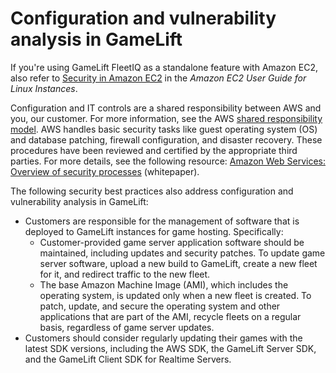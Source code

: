 # Configuration and vulnerability analysis in GameLift<a name="vulnerability-analysis-management"></a>

If you're using GameLift FleetIQ as a standalone feature with Amazon EC2, also refer to [Security in Amazon EC2](https://docs.aws.amazon.com/AWSEC2/latest/UserGuide/ec2-security.html) in the *Amazon EC2 User Guide for Linux Instances*\.

Configuration and IT controls are a shared responsibility between AWS and you, our customer\. For more information, see the AWS [shared responsibility model](http://aws.amazon.com/compliance/shared-responsibility-model/)\. AWS handles basic security tasks like guest operating system \(OS\) and database patching, firewall configuration, and disaster recovery\. These procedures have been reviewed and certified by the appropriate third parties\. For more details, see the following resource: [Amazon Web Services: Overview of security processes](https://d0.awsstatic.com/whitepapers/Security/AWS_Security_Whitepaper.pdf) \(whitepaper\)\.

The following security best practices also address configuration and vulnerability analysis in GameLift: 
+ Customers are responsible for the management of software that is deployed to GameLift instances for game hosting\. Specifically: 
  + Customer\-provided game server application software should be maintained, including updates and security patches\. To update game server software, upload a new build to GameLift, create a new fleet for it, and redirect traffic to the new fleet\.
  + The base Amazon Machine Image \(AMI\), which includes the operating system, is updated only when a new fleet is created\. To patch, update, and secure the operating system and other applications that are part of the AMI, recycle fleets on a regular basis, regardless of game server updates\.
+ Customers should consider regularly updating their games with the latest SDK versions, including the AWS SDK, the GameLift Server SDK, and the GameLift Client SDK for Realtime Servers\.